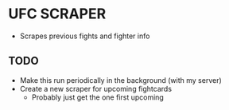 # UFC SCRAPER 
- Scrapes previous fights and fighter info

## TODO
- Make this run periodically in the background (with my server)
- Create a new scraper for upcoming fightcards
    - Probably just get the one first upcoming